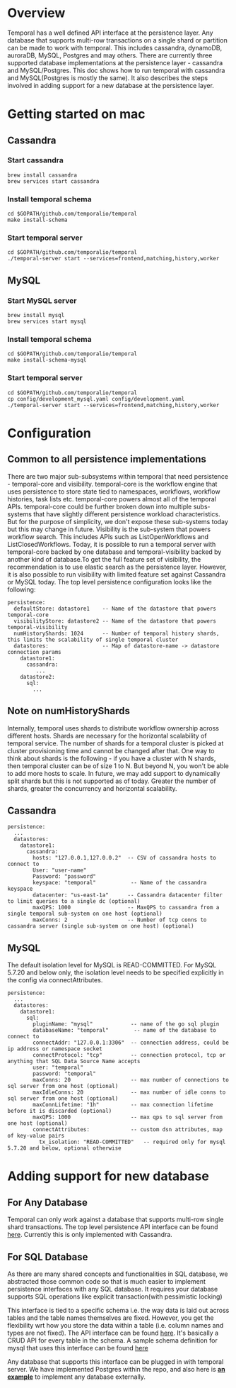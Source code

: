 # Overview
Temporal has a well defined API interface at the persistence layer. Any database that supports multi-row transactions on
a single shard or partition can be made to work with temporal. This includes cassandra, dynamoDB, auroraDB, MySQL,
Postgres and may others. There are currently three supported database implementations at the persistence layer - 
cassandra and MySQL/Postgres. This doc shows how to run temporal with cassandra and MySQL(Postgres is mostly the same). It also describes the steps involved
in adding support for a new database at the persistence layer.
 
# Getting started on mac
## Cassandra
### Start cassandra
```
brew install cassandra
brew services start cassandra
```
### Install temporal schema
```
cd $GOPATH/github.com/temporalio/temporal
make install-schema
```

### Start temporal server
```
cd $GOPATH/github.com/temporalio/temporal
./temporal-server start --services=frontend,matching,history,worker
```  
 
## MySQL
### Start MySQL server
```
brew install mysql
brew services start mysql
```
### Install temporal schema
```
cd $GOPATH/github.com/temporalio/temporal
make install-schema-mysql
```

### Start temporal server
```
cd $GOPATH/github.com/temporalio/temporal
cp config/development_mysql.yaml config/development.yaml
./temporal-server start --services=frontend,matching,history,worker
```

# Configuration
## Common to all persistence implementations
There are two major sub-subsystems within temporal that need persistence - temporal-core and visibility. temporal-core is
the workflow engine that uses persistence to store state tied to namespaces, workflows, workflow histories, task lists 
etc. temporal-core powers almost all of the temporal APIs. temporal-core could be further broken down into multiple 
subs-systems that have slightly different persistence workload characteristics. But for the purpose of simplicity, we 
don't expose these sub-systems today but this may change in future. Visibility is the sub-system that powers workflow 
search. This includes APIs such as ListOpenWorkflows and ListClosedWorkflows. Today, it is possible to run a temporal 
server with temporal-core backed by one database and temporal-visibility backed by another kind of database.To get the full 
feature set of visibility, the recommendation is to use elastic search as the persistence layer. However, it is also possible 
to run visibility with limited feature set against Cassandra or MySQL today.  The top level persistence configuration looks 
like the following:
 

```
persistence:
  defaultStore: datastore1    -- Name of the datastore that powers temporal-core
  visibilityStore: datastore2 -- Name of the datastore that powers temporal-visibility
  numHistoryShards: 1024      -- Number of temporal history shards, this limits the scalability of single temporal cluster
  datastores:                 -- Map of datastore-name -> datastore connection params
    datastore1:
      cassandra:
         ...
    datastore2:
      sql:
        ...
```

## Note on numHistoryShards
Internally, temporal uses shards to distribute workflow ownership across different hosts. Shards are necessary for the 
horizontal scalability of temporal service. The number of shards for a temporal cluster is picked at cluster provisioning
time and cannot be changed after that. One way to think about shards is the following - if you have a cluster with N
shards, then temporal cluster can be of size 1 to N. But beyond N, you won't be able to add more hosts to scale. In future,
we may add support to dynamically split shards but this is not supported as of today. Greater the number of shards,
greater the concurrency and horizontal scalability.

## Cassandra
```
persistence:
  ...
  datastores:
    datastore1:
      cassandra:
        hosts: "127.0.0.1,127.0.0.2"  -- CSV of cassandra hosts to connect to 
        User: "user-name"
        Password: "password"
        keyspace: "temporal"           -- Name of the cassandra keyspace
        datacenter: "us-east-1a"      -- Cassandra datacenter filter to limit queries to a single dc (optional)
        maxQPS: 1000                  -- MaxQPS to cassandra from a single temporal sub-system on one host (optional)
        maxConns: 2                   -- Number of tcp conns to cassandra server (single sub-system on one host) (optional)
```

## MySQL
The default isolation level for MySQL is READ-COMMITTED. For MySQL 5.7.20 and below only, the isolation level needs to be
specified explicitly in the config via connectAttributes.
 
```
persistence:
  ...
  datastores:
    datastore1:
      sql:
        pluginName: "mysql"            -- name of the go sql plugin
        databaseName: "temporal"        -- name of the database to connect to
        connectAddr: "127.0.0.1:3306"  -- connection address, could be ip address or namespace socket
        connectProtocol: "tcp"         -- connection protocol, tcp or anything that SQL Data Source Name accepts
        user: "temporal" 
        password: "temporal"
        maxConns: 20                   -- max number of connections to sql server from one host (optional)
        maxIdleConns: 20               -- max number of idle conns to sql server from one host (optional)
        maxConnLifetime: "1h"          -- max connection lifetime before it is discarded (optional)
        maxQPS: 1000                   -- max qps to sql server from one host (optional)
        connectAttributes:             -- custom dsn attributes, map of key-value pairs
          tx_isolation: "READ-COMMITTED"   -- required only for mysql 5.7.20 and below, optional otherwise
```

# Adding support for new database

## For Any Database
Temporal can only work against a database that supports multi-row single shard transactions. The top level
persistence API interface can be found [here](https://github.com/temporalio/temporal/blob/master/common/persistence/dataInterfaces.go).
Currently this is only implemented with Cassandra. 

## For SQL Database
As there are many shared concepts and functionalities in SQL database, we abstracted those common code so that is much easier to implement persistence interfaces with any SQL database. It requires your database supports SQL operations like explicit transaction(with pessimistic locking)

This interface is tied to a specific schema i.e. the way data is laid out across tables and the table
names themselves are fixed. However, you get the flexibility wrt how you store the data within a table (i.e. column names and
types are not fixed). The API interface can be found [here](https://github.com/temporalio/temporal/blob/master/common/persistence/sql/plugins/interfaces.go).
It's basically a CRUD API for every table in the schema. A sample schema definition for mysql that uses this interface
can be found [here](https://github.com/temporalio/temporal/blob/master/schema/mysql/v57/temporal/schema.sql)

Any database that supports this interface can be plugged in with temporal server. 
We have implemented Postgres within the repo, and also here is [**an example**](https://github.com/longquanzheng/cadence-extensions/tree/master/cadence-sqlite) to implement any database externally. 
